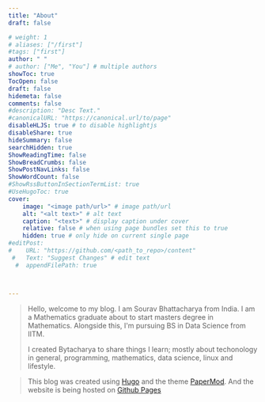 ```yaml
---
title: "About"
draft: false 

# weight: 1
# aliases: ["/first"]
#tags: ["first"]
author: " "
# author: ["Me", "You"] # multiple authors
showToc: true
TocOpen: false
draft: false
hidemeta: false
comments: false
#description: "Desc Text."
#canonicalURL: "https://canonical.url/to/page"
disableHLJS: true # to disable highlightjs
disableShare: true
hideSummary: false
searchHidden: true
ShowReadingTime: false
ShowBreadCrumbs: false 
ShowPostNavLinks: false 
ShowWordCount: false 
#ShowRssButtonInSectionTermList: true
#UseHugoToc: true
cover:
    image: "<image path/url>" # image path/url
    alt: "<alt text>" # alt text
    caption: "<text>" # display caption under cover
    relative: false # when using page bundles set this to true
    hidden: true # only hide on current single page
#editPost:
#    URL: "https://github.com/<path_to_repo>/content"
 #   Text: "Suggest Changes" # edit text
  #  appendFilePath: true



---
```

>Hello, welcome to my blog. I am Sourav Bhattacharya from India. I am a Mathematics graduate about to start masters degree in Mathematics. Alongside this, I'm pursuing BS in Data Science from IITM.    
>
>I created Bytacharya to share things I learn; mostly about techonology in general, programming, mathematics, data science, linux and lifestyle.   

>This blog was created using [Hugo](https://gohugo.io) and the theme [PaperMod](https://github.com/adityatelange/hugo-PaperMod). And the website is being hosted on [Github Pages](https://github.io)


